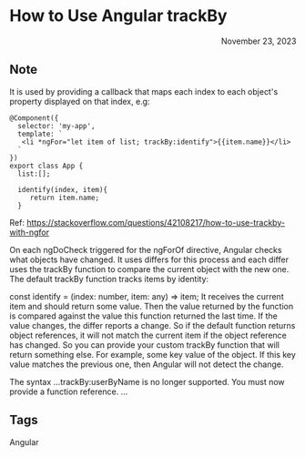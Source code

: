 # How to Use Angular trackBy
<div style="text-align: right"> November 23, 2023 </div>

## Note
It is used by providing a callback that maps each index to each object's property displayed on that index, e.g:

```
@Component({
  selector: 'my-app',
  template: `
   <li *ngFor="let item of list; trackBy:identify">{{item.name}}</li>
  `
})
export class App {
  list:[];

  identify(index, item){
     return item.name; 
  }
```

Ref: https://stackoverflow.com/questions/42108217/how-to-use-trackby-with-ngfor

On each ngDoCheck triggered for the ngForOf directive, Angular checks what objects have changed. It uses differs for this process and each differ uses the trackBy function to compare the current object with the new one. The default trackBy function tracks items by identity:

const identify = (index: number, item: any) => item;
It receives the current item and should return some value. Then the value returned by the function is compared against the value this function returned the last time. If the value changes, the differ reports a change. So if the default function returns object references, it will not match the current item if the object reference has changed. So you can provide your custom trackBy function that will return something else. For example, some key value of the object. If this key value matches the previous one, then Angular will not detect the change.

The syntax ...trackBy:userByName is no longer supported. You must now provide a function reference. ...

## Tags
Angular
